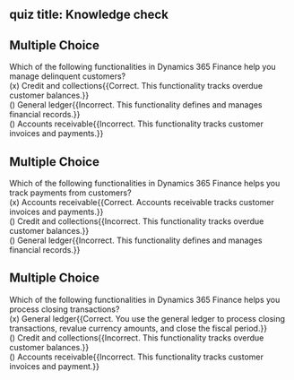 ## quiz title: Knowledge check

## Multiple Choice
Which of the following functionalities in Dynamics 365 Finance help you manage delinquent customers?  
(x) Credit and collections{{Correct. This functionality tracks overdue customer balances.}}  
() General ledger{{Incorrect. This functionality defines and manages financial records.}}  
() Accounts receivable{{Incorrect. This functionality tracks customer invoices and payments.}}  


## Multiple Choice
Which of the following functionalities in Dynamics 365 Finance helps you track payments from customers?  
(x) Accounts receivable{{Correct. Accounts receivable tracks customer invoices and payments.}}  
() Credit and collections{{Incorrect. This functionality tracks overdue customer balances.}}  
() General ledger{{Incorrect. This functionality defines and manages financial records.}}  


## Multiple Choice
Which of the following functionalities in Dynamics 365 Finance helps you process closing transactions?  
(x) General ledger{{Correct. You use the general ledger to process closing transactions, revalue currency amounts, and close the fiscal period.}}  
() Credit and collections{{Incorrect. This functionality tracks overdue customer balances.}}  
() Accounts receivable{{Incorrect. This functionality tracks customer invoices and payment.}}  
